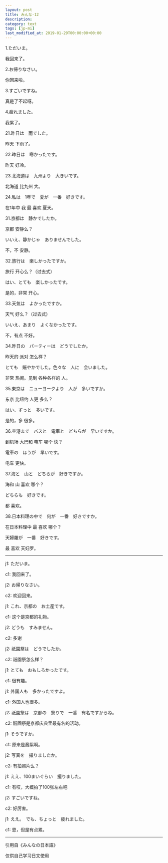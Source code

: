 ```yaml
---
layout: post
title: みんな-12
description: 
category: text
tags: [jp-mi]
last_modified_at: 2019-01-29T00:00:00+00:00
---
```


1.ただいま。

我回来了。

2.お帰りなさい。

你回来啦。

3.すごいですね。

真是了不起呀。

4.疲れました。

我累了。

21.昨日は　雨でした。

昨天 下雨了。

22.昨日は　寒かったです。

昨天 好冷。

23.北海道は　九州より　大きいです。

北海道 比九州 大。

24.私は　1年で　夏が　一番　好きです。

在1年中 我 最 喜欢 夏天。

31.京都は　静かでしたか。

京都 安静么？

いいえ、静かじゃ　ありませんでした。

不，不 安静。

32.旅行は　楽しかったですか。

旅行 开心么？（过去式）

はい、とても　楽しかったです。

是的，非常 开心。

33.天気は　よかったですか。

天气 好么？（过去式）

いいえ、あまり　よくなかったです。

不，有点 不好。

34.昨日の　パーティーは　どうでしたか。

昨天的 派对 怎么样？

とても　賑やかでした。色々な　人に　会いました。

非常 热闹。见到 各种各样的 人。

35.東京は　ニューヨークより　人が　多いですか。

东京 比纽约 人更 多么？

はい、ずっと　多いです。

是的，多 很多。

36.空港まで　バスと　電車と　どちらが　早いですか。

到机场 大巴和 电车 哪个 快？

電車の　ほうが　早いです。

电车 更快。

37.海と　山と　どちらが　好きですか。

海和 山 喜欢 哪个？

どちらも　好きです。

都 喜欢。

38.日本料理の中で　何が　一番　好きですか。

在日本料理中 最 喜欢 哪个？

天婦羅が　一番　好きです。

最 喜欢 天妇罗。

<hr>

j1: ただいま。

c1: 我回来了。


j2: お帰りなさい。

c2: 欢迎回来。


j1: これ、京都の　お土産です。

c1: 这个是京都的礼物。


j2: どうも　すみません。

c2: 多谢


j2: 祇園祭は　どうでしたか。

c2: 祇園祭怎么样？


j1: とても　おもしろかったです。

c1: 很有趣。


j1: 外国人も　多かったですよ。

c1: 外国人也很多。


j2: 祇園祭は　京都の　祭りで　一番　有名ですからね。

c2: 祇園祭是京都庆典里最有名的活动。


j1: そうですか。

c1: 原来是酱紫啊。


j2: 写真を　撮りましたか。

c2: 有拍照片么？


j1: ええ、100まいぐらい　撮りました。

c1: 有哎，大概拍了100张左右吧


j2: すごいですね。

c2: 好厉害。


j1: ええ。　でも、ちょっと　疲れました。

c1: 恩，但是有点累。


<hr>

引用自《みんなの日本語》

仅供自己学习日文使用
